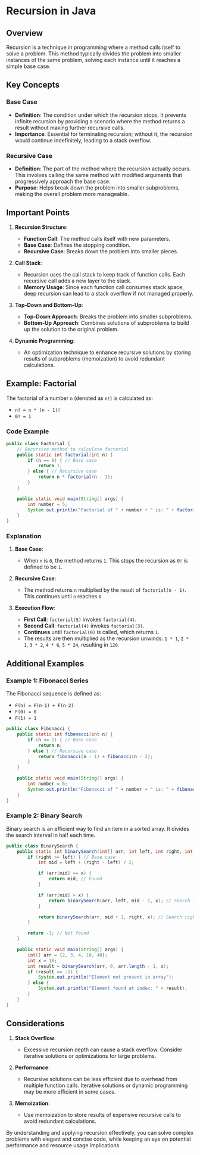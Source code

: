 # Recursion in Java

## Overview
Recursion is a technique in programming where a method calls itself to solve a problem. This method typically divides the problem into smaller instances of the same problem, solving each instance until it reaches a simple base case.

## Key Concepts

### Base Case
- **Definition**: The condition under which the recursion stops. It prevents infinite recursion by providing a scenario where the method returns a result without making further recursive calls.
- **Importance**: Essential for terminating recursion; without it, the recursion would continue indefinitely, leading to a stack overflow.

### Recursive Case
- **Definition**: The part of the method where the recursion actually occurs. This involves calling the same method with modified arguments that progressively approach the base case.
- **Purpose**: Helps break down the problem into smaller subproblems, making the overall problem more manageable.

## Important Points

1. **Recursion Structure**:
   - **Function Call**: The method calls itself with new parameters.
   - **Base Case**: Defines the stopping condition.
   - **Recursive Case**: Breaks down the problem into smaller pieces.

2. **Call Stack**:
   - Recursion uses the call stack to keep track of function calls. Each recursive call adds a new layer to the stack.
   - **Memory Usage**: Since each function call consumes stack space, deep recursion can lead to a stack overflow if not managed properly.

3. **Top-Down and Bottom-Up**:
   - **Top-Down Approach**: Breaks the problem into smaller subproblems.
   - **Bottom-Up Approach**: Combines solutions of subproblems to build up the solution to the original problem.

4. **Dynamic Programming**:
   - An optimization technique to enhance recursive solutions by storing results of subproblems (memoization) to avoid redundant calculations.

## Example: Factorial

The factorial of a number `n` (denoted as `n!`) is calculated as:
- `n! = n * (n - 1)!`
- `0! = 1`

### Code Example

```java
public class Factorial {
    // Recursive method to calculate factorial
    public static int factorial(int n) {
        if (n == 0) { // Base case
            return 1;
        } else { // Recursive case
            return n * factorial(n - 1);
        }
    }

    public static void main(String[] args) {
        int number = 5;
        System.out.println("Factorial of " + number + " is: " + factorial(number)); // Output: 120
    }
}
```

### Explanation

1. **Base Case**:
   - When `n` is `0`, the method returns `1`. This stops the recursion as `0!` is defined to be `1`.

2. **Recursive Case**:
   - The method returns `n` multiplied by the result of `factorial(n - 1)`. This continues until `n` reaches `0`.

3. **Execution Flow**:
   - **First Call**: `factorial(5)` invokes `factorial(4)`.
   - **Second Call**: `factorial(4)` invokes `factorial(3)`.
   - **Continues** until `factorial(0)` is called, which returns `1`.
   - The results are then multiplied as the recursion unwinds: `1 * 1`, `2 * 1`, `3 * 2`, `4 * 6`, `5 * 24`, resulting in `120`.

## Additional Examples

### Example 1: Fibonacci Series

The Fibonacci sequence is defined as:
- `F(n) = F(n-1) + F(n-2)`
- `F(0) = 0`
- `F(1) = 1`

```java
public class Fibonacci {
    public static int fibonacci(int n) {
        if (n <= 1) { // Base case
            return n;
        } else { // Recursive case
            return fibonacci(n - 1) + fibonacci(n - 2);
        }
    }

    public static void main(String[] args) {
        int number = 6;
        System.out.println("Fibonacci of " + number + " is: " + fibonacci(number)); // Output: 8
    }
}
```

### Example 2: Binary Search

Binary search is an efficient way to find an item in a sorted array. It divides the search interval in half each time.

```java
public class BinarySearch {
    public static int binarySearch(int[] arr, int left, int right, int x) {
        if (right >= left) { // Base case
            int mid = left + (right - left) / 2;

            if (arr[mid] == x) {
                return mid; // Found
            }

            if (arr[mid] > x) {
                return binarySearch(arr, left, mid - 1, x); // Search left half
            }

            return binarySearch(arr, mid + 1, right, x); // Search right half
        }

        return -1; // Not found
    }

    public static void main(String[] args) {
        int[] arr = {2, 3, 4, 10, 40};
        int x = 10;
        int result = binarySearch(arr, 0, arr.length - 1, x);
        if (result == -1) {
            System.out.println("Element not present in array");
        } else {
            System.out.println("Element found at index: " + result);
        }
    }
}
```

## Considerations

1. **Stack Overflow**:
   - Excessive recursion depth can cause a stack overflow. Consider iterative solutions or optimizations for large problems.

2. **Performance**:
   - Recursive solutions can be less efficient due to overhead from multiple function calls. Iterative solutions or dynamic programming may be more efficient in some cases.

3. **Memoization**:
   - Use memoization to store results of expensive recursive calls to avoid redundant calculations.

By understanding and applying recursion effectively, you can solve complex problems with elegant and concise code, while keeping an eye on potential performance and resource usage implications.
